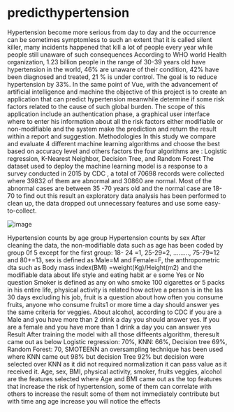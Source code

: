 # predicthypertension
Hypertension become more serious from day to day and the occurrence can be sometimes symptomless  to such an extent that it is called silent killer, many incidents happened that kill a lot of people every year while people still unaware of such  consequences
According to WHO world Health organization, 1.23 billion people in the range of 30-39 years old have hypertension in the world, 46% are unaware of their condition, 42% have been diagnosed and treated, 21 % is under control. The goal is to reduce hypertension by 33%. In the same point of Vue, with the advancement of artificial intelligence and machine the objective of this project is to create an application that can predict hypertension meanwhile determine if some risk factors related to the cause of such global burden. The scope of this application include an authentication phase, a graphical user interface where to enter his information about all the risk factors either modifiable or non-modifiable and the system make the prediction and return the result within a report and suggestion.
Methodologies
In this study we compare and evaluate 4 different machine learning algorithms and choose the best based on accuracy level and others factors the four algorithms are : Logistic regression, K-Nearest Neighbor, Decision Tree, and Random Forest
The dataset  used to deploy the machine learning model is a response to a survey conducted in 2015 by CDC , a total of 70698 records were collected where   39832 of them are abnormal and 30860 are normal. Most of the abnormal cases are between 35 -70  years old and the normal case are 18-70  to find out this result an exploratory data analysis has been performed to clean up, the data dropped out unnecessary features and use some easy-to-collect.




![image](https://user-images.githubusercontent.com/112989411/208799916-4d775dbc-b842-4148-9626-d168c66b31d1.png)







Hypertension counts by age group					Hypertension counts by sex
After cleaning the data, the non-modifiable data  such as age has been coded by group 0f 5 except for the first group: 18- 24 =1,  25-29=2, ……..., 75-79=12 and 80+=13, sex is defined as Male=M and Female=F, the anthropometric dta such as Body mass index(BMI) =weight(Kg)/Height(m2) and the modifiable data about life style and eating habit ar e some Yes or No question
Smoker is defined as any on who smoke 100 cigarettes or 5 packs in his entire life, physical activity is related how active a person is in the las 30 days excluding his job, fruit is a question about how often you consume fruits, anyone who consume fruits1 or more time a day should answer yes the same criteria for veggies. About alcohol, according to CDC if you are a Male and you have more than 2 drink a day you should answer yes. If you are a female and you have more than 1 drink a day you can answer yes
Result
After training the model with all those diffeents algorithm, theresult came out as below
Logistic regression: 70%, KNN: 66%, Decision tree 69%, Random Forest: 70, SMOTEENN an oversampling technique has been used where KNN came out 98% but decision Tree 92% but decision were selected over KNN as it did not required normalization it can pass value as it received it.
Age, sex, BMI, physical activity, smoker, fruits veggies, alcohol are the features selected where Age and BMI came out as the top features that increase the risk of hypertension, some of them  can correlate with others to increase the result some of them not immediately contribute but with time ang age increase you will notice the effects


